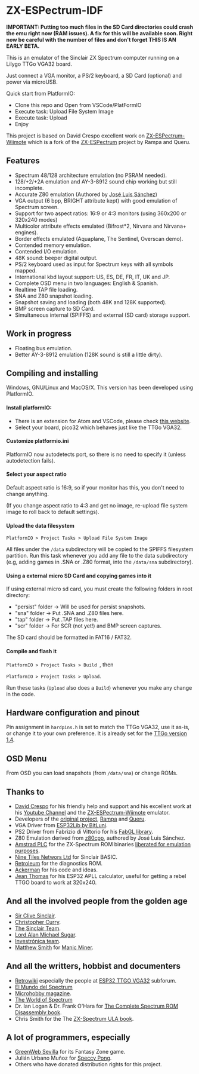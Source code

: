# ZX-ESPectrum-IDF

**IMPORTANT: Putting too much files in the SD Card directories could crash the emu right now (RAM issues). A fix for this will be available soon. Right now be careful with the number of files and don't forget THIS IS AN EARLY BETA.**

This is an emulator of the Sinclair ZX Spectrum computer running on a Lilygo TTGo VGA32 board.

Just connect a VGA monitor, a PS/2 keyboard, a SD Card (optional) and power via microUSB.

Quick start from PlatformIO:
- Clone this repo and Open from VSCode/PlatFormIO
- Execute task: Upload File System Image
- Execute task: Upload
- Enjoy

This project is based on David Crespo excellent work on [ZX-ESPectrum-Wiimote](https://github.com/dcrespo3d/ZX-ESPectrum-Wiimote) which is a fork of the [ZX-ESPectrum](https://github.com/rampa069/ZX-ESPectrum) project by Rampa and Queru.

## Features

- Spectrum 48/128 architecture emulation (no PSRAM needed).
- 128/+2/+2A emulation and AY-3-8912 sound chip working but still incomplete.
- Accurate Z80 emulation (Authored by [José Luis Sánchez](https://github.com/jsanchezv/z80cpp))
- VGA output (6 bpp, BRIGHT attribute kept) with good emulation of Spectrum screen.
- Support for two aspect ratios: 16:9 or 4:3 monitors (using 360x200 or 320x240 modes)
- Multicolor attribute effects emulated (Bifrost*2, Nirvana and Nirvana+ engines).
- Border effects emulated (Aquaplane, The Sentinel, Overscan demo).
- Contended memory emulation.
- Contended I/O emulation.
- 48K sound: beeper digital output.
- PS/2 keyboard used as input for Spectrum keys with all symbols mapped.
- International kbd layout support: US, ES, DE, FR, IT, UK and JP.
- Complete OSD menu in two languages: English & Spanish.
- Realtime TAP file loading.
- SNA and Z80 snapshot loading.
- Snapshot saving and loading (both 48K and 128K supported).
- BMP screen capture to SD Card.
- Simultaneous internal (SPIFFS) and external (SD card) storage support.

## Work in progress

- Floating bus emulation.
- Better AY-3-8912 emulation (128K sound is still a little dirty).

## Compiling and installing

Windows, GNU/Linux and MacOS/X. This version has been developed using PlatformIO.

#### Install platformIO:

- There is an extension for Atom and VSCode, please check [this website](https://platformio.org/).
- Select your board, pico32 which behaves just like the TTGo VGA32.

#### Customize platformio.ini

PlatformIO now autodetects port, so there is no need to specify it (unless autodetection fails).

#### Select your aspect ratio

Default aspect ratio is 16:9, so if your monitor has this, you don't need to change anything.

(If you change aspect ratio to 4:3 and get no image, re-upload file system image to roll back to default settings).

#### Upload the data filesystem

`PlatformIO > Project Tasks > Upload File System Image`

All files under the `/data` subdirectory will be copied to the SPIFFS filesystem partition. Run this task whenever you add any file to the data subdirectory (e.g, adding games in .SNA or .Z80 format, into the `/data/sna` subdirectory).

#### Using a external micro SD Card and copying games into it

If using external micro sd card, you must create the following folders in root directory:

- "persist" folder -> Will be used for persist snapshots.
- "sna" folder     -> Put .SNA and .Z80 files here.
- "tap" folder     -> Put .TAP files here.
- "scr" folder     -> For SCR (not yet!) and BMP screen captures.

The SD card should be formatted in FAT16 / FAT32.

#### Compile and flash it

`PlatformIO > Project Tasks > Build `, then

`PlatformIO > Project Tasks > Upload`.

Run these tasks (`Upload` also does a `Build`) whenever you make any change in the code.

## Hardware configuration and pinout

Pin assignment in `hardpins.h` is set to match the TTGo VGA32, use it as-is, or change it to your own preference. It is already set for the [TTGo version 1.4](http://www.lilygo.cn/prod_view.aspx?TypeId=50033&Id=1083&FId=t3:50033:3).

## OSD Menu

From OSD you can load snapshots (from `/data/sna`) or change ROMs.

## Thanks to

- [David Crespo](https://youtube.com/Davidprograma) for his friendly help and support and his excellent work at his [Youtube Channel](https://youtube.com/Davidprograma) and the [ZX-ESPectrum-Wiimote](https://github.com/dcrespo3d/ZX-ESPectrum-Wiimote) emulator.
- Developers of the [original project](https://github.com/rampa069/ZX-ESPectrum), [Rampa](https://github.com/rampa069) and [Queru](https://github.com/jorgefuertes).
- VGA Driver from [ESP32Lib by BitLuni](https://github.com/bitluni/ESP32Lib).
- PS2 Driver from Fabrizio di Vittorio for his [FabGL library](https://github.com/fdivitto/FabGL).
- Z80 Emulation derived from [z80cpp](https://github.com/jsanchezv/z80cpp), authored by José Luis Sánchez.
- [Amstrad PLC](http://www.amstrad.com) for the ZX-Spectrum ROM binaries [liberated for emulation purposes](http://www.worldofspectrum.org/permits/amstrad-roms.txt).
- [Nine Tiles Networs Ltd](http://www.worldofspectrum.org/sinclairbasic/index.html) for Sinclair BASIC.
- [Retroleum](http://blog.retroleum.co.uk/electronics-articles/a-diagnostic-rom-image-for-the-zx-spectrum/) for the diagnostics ROM.
- [Ackerman](https://github.com/rpsubc8/ESP32TinyZXSpectrum) for his code and ideas.
- [Jean Thomas](https://github.com/jeanthom/ESP32-APLL-cal) for his ESP32 APLL calculator, useful for getting a rebel TTGO board to work at 320x240.

## And all the involved people from the golden age

- [Sir Clive Sinclair](https://en.wikipedia.org/wiki/Clive_Sinclair).
- [Christopher Curry](https://en.wikipedia.org/wiki/Christopher_Curry).
- [The Sinclair Team](https://en.wikipedia.org/wiki/Sinclair_Research).
- [Lord Alan Michael Sugar](https://en.wikipedia.org/wiki/Alan_Sugar).
- [Investrónica team](https://es.wikipedia.org/wiki/Investr%C3%B3nica).
- [Matthew Smith](https://en.wikipedia.org/wiki/Matthew_Smith_(games_programmer)) for [Manic Miner](https://en.wikipedia.org/wiki/Manic_Miner).

## And all the writters, hobbist and documenters

- [Retrowiki](http://retrowiki.es/) especially the people at [ESP32 TTGO VGA32](http://retrowiki.es/viewforum.php?f=114) subforum.
- [El Mundo del Spectrum](http://www.elmundodelspectrum.com/)
- [Microhobby magazine](https://es.wikipedia.org/wiki/MicroHobby).
- [The World of Spectrum](http://www.worldofspectrum.org/)
- Dr. Ian Logan & Dr. Frank O'Hara for [The Complete Spectrum ROM Disassembly book](http://freestuff.grok.co.uk/rom-dis/).
- Chris Smith for the The [ZX-Spectrum ULA book](http://www.zxdesign.info/book/).

## A lot of programmers, especially

- [GreenWeb Sevilla](https://youtube.com/GreenWebSevilla) for its Fantasy Zone game.
- Julián Urbano Muñoz for [Speccy Pong](https://zx-dev-conversions.proboards.com/thread/25/speccypong).
- Others who have donated distribution rights for this project.
